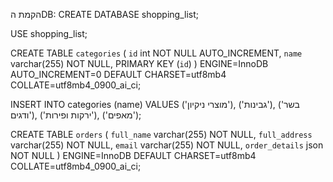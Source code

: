 הקמת הDB:
CREATE DATABASE shopping_list;

USE shopping_list;

CREATE TABLE `categories` (
  `id` int NOT NULL AUTO_INCREMENT,
  `name` varchar(255) NOT NULL,
  PRIMARY KEY (`id`)
) ENGINE=InnoDB AUTO_INCREMENT=0 DEFAULT CHARSET=utf8mb4 COLLATE=utf8mb4_0900_ai_ci;

INSERT INTO categories (name) VALUES ('מוצרי ניקיון'), ('גבינות'), ('בשר ודגים'), ('ירקות ופירות'), ('מאפים');

CREATE TABLE `orders` (
  `full_name` varchar(255) NOT NULL,
  `full_address` varchar(255) NOT NULL,
  `email` varchar(255) NOT NULL,
  `order_details` json NOT NULL
) ENGINE=InnoDB DEFAULT CHARSET=utf8mb4 COLLATE=utf8mb4_0900_ai_ci;
